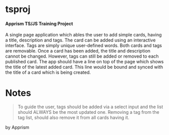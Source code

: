 # tsproj
#### Apprism TS/JS Training Project

A single page application which ables the user to add simple cards, having a title, description and tags.
The card can be added using an interactive interface. Tags are simply unique user-defined words. Both cards and tags are removable.
Once a card has been added, the title and description cannot be changed. However, tags can still be added or removed to each published card.
The app should have a line on top of the page which shows the title of the latest added card. This line would be bound and synced with the title of a card which is being created.

# Notes

> To guide the user, tags should be added via a select input and the list should ALWAYS be the most updated one.
> Removing a tag from the tag list, should also remove it from all cards having it.

by Apprism
